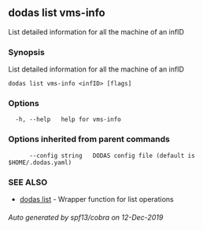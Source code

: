 ## dodas list vms-info

List detailed information for all the machine of an infID

### Synopsis

List detailed information for all the machine of an infID

```
dodas list vms-info <infID> [flags]
```

### Options

```
  -h, --help   help for vms-info
```

### Options inherited from parent commands

```
      --config string   DODAS config file (default is $HOME/.dodas.yaml)
```

### SEE ALSO

* [dodas list](dodas_list.md)	 - Wrapper function for list operations

###### Auto generated by spf13/cobra on 12-Dec-2019
